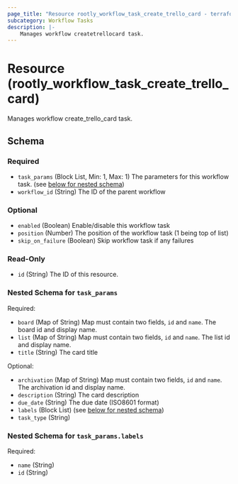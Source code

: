 ```yaml
---
page_title: "Resource rootly_workflow_task_create_trello_card - terraform-provider-rootly"
subcategory: Workflow Tasks
description: |-
    Manages workflow createtrellocard task.
---
```


# Resource (rootly_workflow_task_create_trello_card)

Manages workflow create_trello_card task.



<!-- schema generated by tfplugindocs -->
## Schema

### Required

- `task_params` (Block List, Min: 1, Max: 1) The parameters for this workflow task. (see [below for nested schema](#nestedblock--task_params))
- `workflow_id` (String) The ID of the parent workflow

### Optional

- `enabled` (Boolean) Enable/disable this workflow task
- `position` (Number) The position of the workflow task (1 being top of list)
- `skip_on_failure` (Boolean) Skip workflow task if any failures

### Read-Only

- `id` (String) The ID of this resource.

<a id="nestedblock--task_params"></a>
### Nested Schema for `task_params`

Required:

- `board` (Map of String) Map must contain two fields, `id` and `name`. The board id and display name.
- `list` (Map of String) Map must contain two fields, `id` and `name`. The list id and display name.
- `title` (String) The card title

Optional:

- `archivation` (Map of String) Map must contain two fields, `id` and `name`. The archivation id and display name.
- `description` (String) The card description
- `due_date` (String) The due date (ISO8601 format)
- `labels` (Block List) (see [below for nested schema](#nestedblock--task_params--labels))
- `task_type` (String)

<a id="nestedblock--task_params--labels"></a>
### Nested Schema for `task_params.labels`

Required:

- `name` (String)
- `id` (String)

